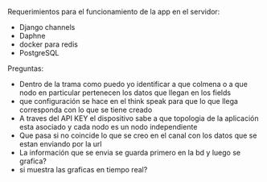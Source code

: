 Requerimientos para el funcionamiento de la app en el servidor:
* Django channels
* Daphne
* docker para redis
* PostgreSQL


Preguntas:
* Dentro de la trama como puedo yo identificar a que colmena o a que nodo en particular pertenecen los datos que llegan en los fields
* que configuración se hace en el think speak para que lo que llega corresponda con lo que se tiene creado
* A traves del API KEY el dispositivo sabe a que topologia de la aplicación esta asociado y cada nodo es un nodo independiente
* Que pasa si no coincide lo que se creo en el canal con los datos que se estan enviando por la url
* La información que se envia se guarda primero en la bd y luego se grafica? 
* si muestra las graficas en tiempo real?
